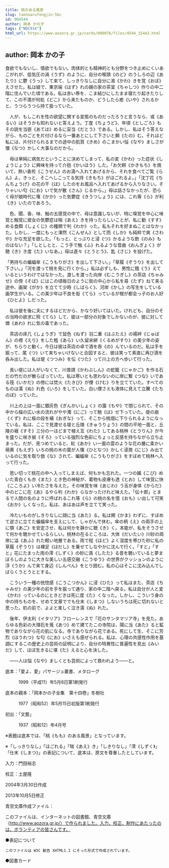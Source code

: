 ```yaml
---
title: 桃のある風景
slug: taonoarufengjin-5bc
id: 004544
author: 岡本 かの子
tags: ["NDC914"]
html_url: https://www.aozora.gr.jp/cards/000076/files/4544_15443.html
---
```


## author: 岡本 かの子

食欲でもないし、情欲でもない。肉体的とも精神的とも分野をつき止めにくいあこがれが、低気圧の渦《うず》のように、自分の喉頭《のど》のうしろの辺《あたり》に鬱《うっ》して来て、しっきりなしに自分に渇《かわ》きを覚《おぼ》えさせた。私は娘で、東京端《はず》れの親の家の茶室《ちゃしつ》作りの中二階に住んでいた頃である。私は赤い帯を、こま結びにしたまま寝たり起きたりして、この不満が何処《どこ》から来たものか、どうしたら癒《いや》されるかと、うつらうつら持て扱っていた。

　人が、もしこれを性の欲望に関する変態のものだったろうと言うなら、或《あるい》はそうかも知れないと答えよう。丁度《ちょうど》、年頃《としごろ》もその説を当嵌《あては》めるに妥当《だとう》である。しかし、私はそう答えながら、ものごとを片付けるなら一番あとにして下さいと頼《たの》む。それほど私には、片付けられるまでの途中の肌質《きめ》のこまかい悩《なや》ましさが懐《なつ》かしく大事なのだから。

　母は単純に病気だということに決めてしまって、私の変《かわ》った症状《しょうじょう》に興味を持って介抱《かいほう》した。「お欠餅《かきもち》を焼いて、熱い香煎《こうせん》のお湯へ入れてあげるから、それを食べてご覧《らん》よ。きっと、そこへしこってる気持《きもち》がほごれるよ。」「沈丁花《ちんちょうげ》の花の干《ほ》したのをお風呂へ入れてあげるから入りなさい。そりゃいい匂《にお》いで気が散《さん》じるから。」母は話さなかったが、恐らく母が娘時代に罹《かか》った気鬱症《きうつしょう》には、これ等《ら》が利《き》いたのであろう。

　色、聞、香、味、触の五感覚の中で、母は意識しないが、特に嗅覚を中心に味覚と触覚に彼女の気鬱症は喘《あえ》きを持ったらしいことが、私に勧《すす》める食餌《しょくじ》の種類で判《わか》った。私もそれを好まぬことはなかった。しかし、一度にもっと渾然《こんぜん》として而《しか》も純粋で爽《さわや》かな充足を欲した。「もっと、とっぷりと浸《つ》かるような飲《のみ》ものはない？」「しとしとと、こう手で触《ふ》れるような音曲《おんぎょく》が聴《き》き度《た》いなあ。」母は遂々《とうとう》、匙《さじ》を投げた。

「男持ちの蝙蝠傘《こうもりがさ》を出して下さい。」「草履《ぞうり》を出して下さい。」「河を渡って桃を見に行くから。」私は必ずしも、男性に餓《う》えているというわけではなかった。渡しを渡った向岸《むこうぎし》の茶店《ちゃみせ》の傍《そば》にはこの頃毎日のように街の中心から私を尋《たず》ねて来る途中、画架《がか》を立てて少時《しばらく》、河岸《かし》の写生をしている画学生がいる。この美少年は不良を衒《てら》っているが根が都会っ子のお人好《ひとよ》しだった。

　私は彼を後に夫にするほどだから、かなり好いてはいた。けれども、自分のその当時の欲求に照《てら》して、彼は一部分の対象でしかないのが、彼に対して憐《あわ》れに気の毒であった。

　茶店の床几《しょうぎ》で鼠色《ねず》羽二重《はぶたえ》の襦袢《じゅばん》の襟《えり》をした粗《あら》い久留米絣《くるめがすり》の美少年の姿が、ちらりと動く。今日は彼は茶店の卓で酒を呑《の》んでいるのだ。私は手を振って、尾《つ》いて来ちゃいけないと合図すると、彼は笑って素直に再び酒を呑み出した。私は堤《つつみ》を伝《つた》って川上の方へ歩いて行った。

　長い堤には人がいなくて、川普請《かわぶしん》の蛇籠《じゃかご》を作る石だの竹だのが散らばっていた。私は寒いとも思わないのに岸に繋《つな》いである筏《いかだ》の傍には焚火《たきび》が煙《けむ》りを立てていた。すべてのものは濡《ぬ》れ色《いろ》をしていた。白い煙さえも液体に見えて立騰《たちのぼ》っていた。

　川上の上は一面に銀灰色《ぎんかいしょく》の靄《もや》で閉じられて、その中から幅の広い水の流れがやや濁《にご》って馳《は》せ下っていた。堤の崩《くず》れに板の段を補《おぎな》って、そこから桃畑に下りられるようになっている。私は、ここで見渡せる堤と丘陵《きゅうりょう》の間の平地一面と、丘陵の裾《すそ》三分の一ほどまで植え亙《わた》してある桃林《とうりん》が今を盛りに咲き揃《そろ》っている強烈な色彩にちょっと反感を持ちながら立ち止まった。だが、見つめていると、紅《あか》い一面の雲のような花の層に柔かい萌黄《もえぎ》いろの桃の木の葉が人懐《ひとなつ》かしく浸潤《にじ》み出ているのに気を取り倣《な》されて、蝙蝠傘《こうもりがさ》をすぼめて桃林へ入って行った。

　思い切って桃花の中へ入ってしまえば、何もかも忘れた。一つの媚《こび》めいた青白くも亦《また》とき色の神秘が、着物も皮膚も透《とお》して味覚に快《こころよ》い冷たさを与えた。その味覚を味《あじわ》う舌が身体《からだ》中のどこに在《あ》るやら判《わか》らなかったけれど味えた。「伝十郎」とまるで人間の名のように呼ばれるこれ等《ら》の桃の名を憶《おも》い出して可笑《おか》しくなった。私は、あはあは声を立てて笑った。

　冷たいものがしきりなしに顔に当《あた》る。私は関《かま》わずに、すぼめて逆さに立てた蝙蝠傘を支えにして、しゃがんで休む。傘の柄《え》の両手の上に顎《あご》を安定させ、私は何かを静かに聴《き》く。本能が、私をそうさせて何かを聴かせているらしい。桃林の在るところは、大体《だいたい》川砂の両岸に溢《あふ》れた軽い地層である。雨で程《ほど》よく湿度を帯びた砂に私の草履《ぞうり》は裸足《はだし》を乗せてしなやかに沈んで行く。「すと」「すと」花にたまった雨の澪《しずく》の砂に滴《したた》る音を聴いていると夢まぼろしのように大きな美しい五感交融《こうゆう》の世界がクッションのように浮《うか》んで来て身辺《しんぺん》をとり囲む。私の心はそこに沈み込んでしばらくうとうととする。

　こういう一種の恍惚感《こうこつかん》に浸《ひた》って私はまた、茶店《ちゃみせ》の美少年の前を手を振って通り、家の中二階へ戻る。私は自分が人と変《かわ》っているのにときどきは死に度《た》くなった。しかし、こういう身の中の持ちものを、せめて文章ででも仕末《しまつ》しないうちは死に切れないと思った。机の前で、よよと楽しく泣き濡《ぬ》れた。



　後年、伊太利《イタリア》フローレンスで「花のサンタマリア寺」を見た。あらゆる色彩の大理石を蒐《あつ》めて建てたこの寺院は、陽に当《あた》ると鉱物でありながら花の肌になる。寺でありながら花である。死にして生、そこに芳烈《ほうれつ》な匂《にお》いさえも感ぜられる。私は、心理の共感性作用を基調にするこの歴史上の芸術の証明により、自分の特異性に普遍性を見出《みいだ》して、ほぼ生きるに堪《た》えると心を決した。

　――人は悩《なや》ましくとも芸術によって救われよう――と。













底本：「愛よ、愛」パサージュ叢書、メタローグ

　　　1999（平成11）年5月8日第1刷発行

底本の親本：「岡本かの子全集　第十四卷」冬樹社

　　　1977（昭和52）年5月15日初版第1刷発行

初出：「文藝」

　　　1937（昭和12）年4月号

※表題は底本では、「桃《もも》のある風景」となっています。

※「しっきりなし」「ほごれる」「喘《あえ》き」「しきりなし」「澪《しずく》」「仕末《しまつ》」の表記について、底本は、原文を尊重したとしています。

入力：門田裕志

校正：土屋隆

2004年3月30日作成

2013年10月5日修正

青空文庫作成ファイル：

このファイルは、インターネットの図書館、青空文庫（http://www.aozora.gr.jp/）で作られました。入力、校正、制作にあたったのは、ボランティアの皆さんです。











●表記について


	このファイルは W3C 勧告 XHTML1.1 にそった形式で作成されています。







●図書カード